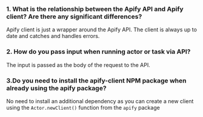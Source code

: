 ### 1. What is the relationship between the Apify API and Apify client? Are there any significant differences?

Apify client is just a wrapper around the Apify API. The client is always up to date and catches and handles errors.

### 2. How do you pass input when running actor or task via API?

The input is passed as the body of the request to the API.

### 3.Do you need to install the apify-client NPM package when already using the apify package?

No need to install an additional dependency as you can create a new client using the `Actor.newClient()` function from the `apify` package
